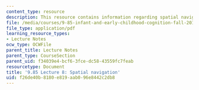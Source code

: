 ```yaml
---
content_type: resource
description: This resource contains information regarding spatial navigation.
file: /media/courses/9-85-infant-and-early-childhood-cognition-fall-2012/f26de40b8180e819aab096e8442c2db8_MIT9_85F12_lec8_navigation.pdf
file_type: application/pdf
learning_resource_types:
- Lecture Notes
ocw_type: OCWFile
parent_title: Lecture Notes
parent_type: CourseSection
parent_uid: f34039e4-bcf6-3fce-dc58-43559fc7feab
resourcetype: Document
title: '9.85 Lecture 8: Spatial navigation'
uid: f26de40b-8180-e819-aab0-96e8442c2db8
---
```

